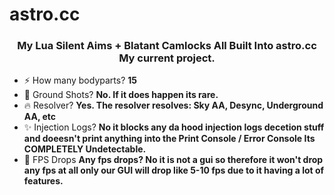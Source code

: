 # astro.cc

<h3 align="center">My Lua Silent Aims + Blatant Camlocks All Built Into astro.cc My current project.</h3>

- ⚡ How many bodyparts? **15**
- 💎 Ground Shots? **No. If it does happen its rare.**
- 🔥 Resolver? **Yes. The resolver resolves: Sky AA, Desync, Underground AA, etc**
- ✨ Injection Logs? **No it blocks any da hood injection logs decetion stuff and doeesn't print anything into the Print Console / Error Console Its COMPLETELY Undetectable.**
- 🎈 FPS Drops **Any fps drops? No it is not a gui so therefore it won't drop any fps at all only our GUI will drop like 5-10 fps due to it having a lot of features.**
